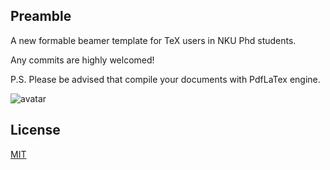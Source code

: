 ## Preamble
A new formable beamer template for TeX users in NKU Phd students. 

Any commits are highly welcomed!

P.S. Please be advised that compile your documents with PdfLaTex engine.


![avatar](https://github.com/yuhuangniu/NUKbeamer/blob/main/example.png)

## License

[MIT](https://github.com/yuhuangniu/NUKbeamer/blob/main/LICENSE) 
